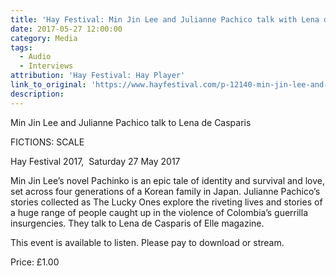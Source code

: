 ```yaml
---
title: 'Hay Festival: Min Jin Lee and Julianne Pachico talk with Lena de Casparis  (Audio)'
date: 2017-05-27 12:00:00
category: Media
tags:
  - Audio
  - Interviews
attribution: 'Hay Festival: Hay Player'
link_to_original: 'https://www.hayfestival.com/p-12140-min-jin-lee-and-julianne-pachico-talk-to-lena-de-casparis.aspx'
description:
---
```



Min Jin Lee and Julianne Pachico talk to Lena de Casparis

FICTIONS: SCALE

Hay Festival 2017,  Saturday 27 May 2017

Min Jin Lee’s novel Pachinko is an epic tale of identity and survival and love, set across four generations of a Korean family in Japan. Julianne Pachico’s stories collected as The Lucky Ones explore the riveting lives and stories of a huge range of people caught up in the violence of Colombia’s guerrilla insurgencies. They talk to Lena de Casparis of Elle magazine.

This event is available to listen. Please pay to download or stream.

Price: £1.00